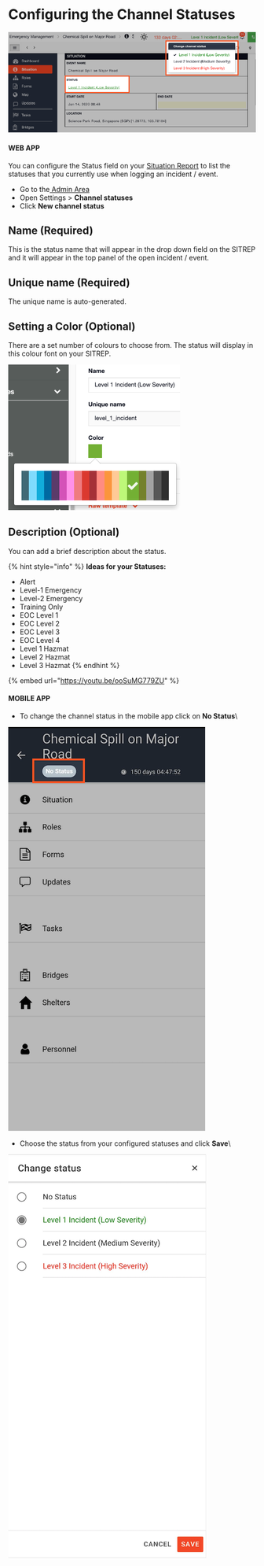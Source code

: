 # Configuring the Channel Statuses

![](<../../.gitbook/assets/configuring the channel statuses.png>)

#### WEB APP

You can configure the Status field on your [Situation Report](../situation/) to list the statuses that you currently use when logging an incident / event.

* Go to the[ Admin Area](../admin-area/)
* Open Settings > **Channel statuses**
* Click **New channel status**

## Name (Required)

This is the status name that will appear in the drop down field on the SITREP and it will appear in the top panel of the open incident / event.

## Unique name (Required)

The unique name is auto-generated.

## Setting a Color (Optional)

There are a set number of colours to choose from. The status will display in this colour font on your SITREP.

![](<../../.gitbook/assets/setting a color.png>)

## Description (Optional)

You can add a brief description about the status. 

{% hint style="info" %}
**Ideas for your Statuses:** 

* Alert
* Level-1 Emergency
* Level-2 Emergency
* Training Only
* EOC Level 1
* EOC Level 2
* EOC Level 3
* EOC Level 4
* Level 1 Hazmat
* Level 2 Hazmat
* Level 3 Hazmat 
{% endhint %}

{% embed url="https://youtu.be/ooSuMG779ZU" %}

#### MOBILE APP

* To change the channel status in the mobile app click on **No Status**\


![](<../../.gitbook/assets/change status in the mobile app.png>)

* Choose the status from your configured statuses and click **Save**\


![](<../../.gitbook/assets/change status in mobile app 2.png>)
